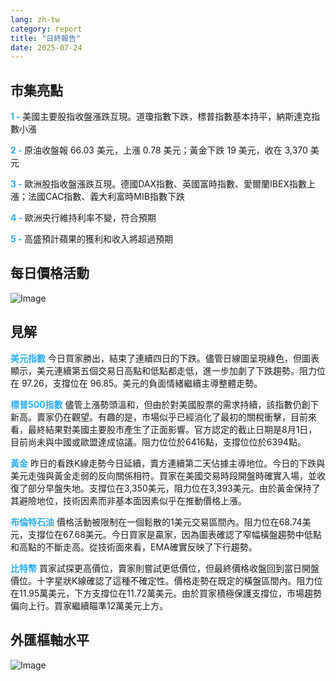 ```yaml
---
lang: zh-tw
category: report
title: "日終報告"
date: 2025-07-24
---
```



<h2>市集亮點</h2>
<strong style="color: #2caef7;">1 - </strong> 美國主要股指收盤漲跌互現。道瓊指數下跌，標普指數基本持平，納斯達克指數小漲

<strong style="color: #2caef7;">2 - </strong> 原油收盤報 66.03 美元，上漲 0.78 美元；黃金下跌 19 美元，收在 3,370 美元

<strong style="color: #2caef7;">3 - </strong> 歐洲股指收盤漲跌互現。德國DAX指數、英國富時指數、愛爾蘭IBEX指數上漲；法國CAC指數、義大利富時MIB指數下跌

<strong style="color: #2caef7;">4 - </strong> 歐洲央行維持利率不變，符合預期

<strong style="color: #2caef7;">5 - </strong> 高盛預計蘋果的獲利和收入將超過預期



<h2>每日價格活動</h2>
<img src="https://markleighedu.github.io/img/Jul-2025/24-Jul-2025/price.jpg" alt="Image"/>

<h2>見解</h2>
<strong style="color: #2caef7;">美元指數</strong> 今日買家勝出，結束了連續四日的下跌。儘管日線圖呈現綠色，但圖表顯示，美元連續第五個交易日高點和低點都走低，進一步加劇了下跌趨勢。阻力位在 97.26，支撐位在 96.85。美元的負面情緒繼續主導整體走勢。

<strong style="color: #2caef7;">標普500指數</strong> 儘管上漲勢頭溫和，但由於對美國股票的需求持續，該指數仍創下新高。賣家仍在觀望。有趣的是，市場似乎已經消化了最初的關稅衝擊，目前來看，最終結果對美國主要股市產生了正面影響。官方認定的截止日期是8月1日，目前尚未與中國或歐盟達成協議。阻力位位於6416點，支撐位位於6394點。

<strong style="color: #2caef7;">黃金</strong> 昨日的看跌K線走勢今日延續，賣方連續第二天佔據主導地位。今日的下跌與美元走強與黃金走弱的反向關係相符。買家在美國交易時段開盤時確實入場，並收復了部分早盤失地。支撐位在3,350美元，阻力位在3,393美元。由於黃金保持了其避險地位，技術因素而非基本面因素似乎在推動價格上漲。

<strong style="color: #2caef7;">布倫特石油</strong> 價格活動被限制在一個鬆散的1美元交易區間內。阻力位在68.74美元，支撐位在67.68美元。今日買家是贏家，因為圖表確認了窄幅橫盤趨勢中低點和高點的不斷走高。從技術面來看，EMA確實反映了下行趨勢。

<strong style="color: #2caef7;">比特幣</strong> 買家試探更高價位，賣家則嘗試更低價位，但最終價格收盤回到當日開盤價位。十字星狀K線確認了這種不確定性。價格走勢在既定的橫盤區間內。阻力位在11.95萬美元，下方支撐位在11.72萬美元。由於買家積極保護支撐位，市場趨勢偏向上行。買家繼續瞄準12萬美元上方。



<h2>外匯樞軸水平</h2>
<img src="https://markleighedu.github.io/img/Jul-2025/24-Jul-2025/pivot.jpg" alt="Image"/>